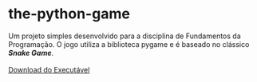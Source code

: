 # the-python-game
Um projeto simples desenvolvido para a disciplina de Fundamentos da Programação. O jogo utiliza a biblioteca pygame e é baseado no clássico **_Snake Game_**.
<br>
<br>
[Download do Executável](https://drive.google.com/drive/folders/1aa5u00vtVTLTp88mKltjoP5LQhE0CQob?usp=share_link)
<br>
